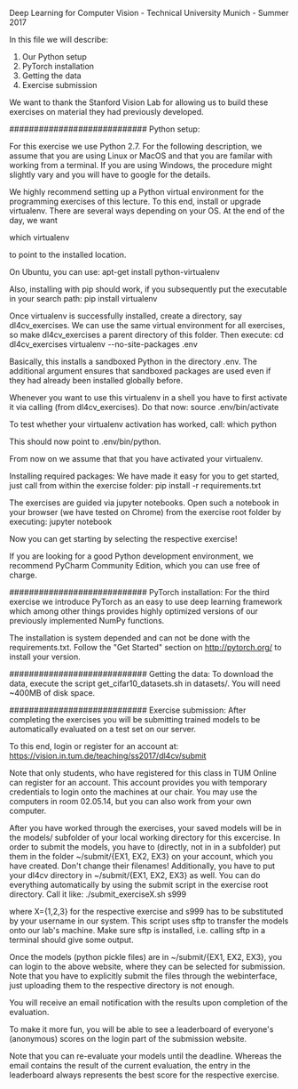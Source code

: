 Deep Learning for Computer Vision - Technical University Munich - Summer 2017

In this file we will describe:
1) Our Python setup
2) PyTorch installation
3) Getting the data
4) Exercise submission

We want to thank the Stanford Vision Lab for allowing us to build these
exercises on material they had previously developed.

############################
Python setup:

For this exercise we use Python 2.7. For the following description, we assume that you are using Linux or
MacOS and that you are familar with working from a terminal.
If you are using Windows, the procedure might slightly vary and you will have to google for the details.

We highly recommend setting up a Python virtual environment for the programming exercises of this lecture.
To this end, install or upgrade virtualenv. There are several ways depending
on your OS. At the end of the day, we want

which virtualenv

to point to the installed location.

On Ubuntu, you can use: apt-get install python-virtualenv

Also, installing with pip should work, if you subsequently put the executable
in your search path:
pip install virtualenv

Once virtualenv is successfully installed, create a directory, say
dl4cv_exercises. We can use the same virtual environment for all exercises, so
make dl4cv_exercises a parent directory of this folder. Then execute:
cd dl4cv_exercises
virtualenv --no-site-packages .env

Basically, this installs a sandboxed Python in the directory .env. The
additional argument ensures that sandboxed packages are used even if they had
already been installed globally before.

Whenever you want to use this virtualenv in a shell you have to first
activate it via calling (from dl4cv_exercises). Do that now:
source .env/bin/activate

To test whether your virtualenv activation has worked, call:
which python

This should now point to .env/bin/python.

From now on we assume that that you have activated your virtualenv.


Installing required packages:
We have made it easy for you to get started, just call from within the
exercise folder:
pip install -r requirements.txt


The exercises are guided via jupyter notebooks. Open such a notebook in your
browser (we have tested on Chrome) from the exercise root folder by executing:
jupyter notebook

Now you can get starting by selecting the respective exercise!

If you are looking for a good Python development environment, we recommend
PyCharm Community Edition, which you can use free of charge.


############################
PyTorch installation:
For the third exercise we introduce PyTorch as an easy to use deep learning
framework which among other things provides highly optimized versions of our
previously implemented NumPy functions.

The installation is system depended and can not be done with the requirements.txt.
Follow the "Get Started" section on http://pytorch.org/ to install your version.


############################
Getting the data:
To download the data, execute the script get_cifar10_datasets.sh in datasets/.
You will need ~400MB of disk space.


############################
Exercise submission:
After completing the exercises you will be submitting trained models to be
automatically evaluated on a test set on our server.

To this end, login or register for an account at:
https://vision.in.tum.de/teaching/ss2017/dl4cv/submit

Note that only students, who have registered for this class in TUM Online can
register for an account.
This account provides you with temporary credentials to login onto the
machines at our chair. You may use the computers in room 02.05.14, but you can
also work from your own computer.

After you have worked through the exercises, your saved models will be in the
models/ subfolder of your local working directory for this excercise.
In order to submit the models, you have to (directly, not
in in a subfolder) put them in the folder ~/submit/{EX1, EX2, EX3} on your
account, which you have created. Don't change their filenames!
Additionally, you have to put your dl4cv directory in ~/submit/{EX1, EX2, EX3}
as well.
You can do everything automatically by using the submit script in the exercise root directory.
Call it like:
./submit_exerciseX.sh s999

where X={1,2,3} for the respective exercise and s999 has to be substituted by your
username in our system.
This script uses sftp to transfer the models onto our lab's machine. Make sure
sftp is installed, i.e. calling sftp in a terminal should give some output.

Once the models (python pickle files) are in ~/submit/{EX1, EX2, EX3}, you can
login to the above website, where they can be selected for submission.
Note that you have to explicitly submit the files through the webinterface,
just uploading them to the respective directory is not enough.

You will receive an email notification with the results upon completion of the
evaluation.

To make it more fun, you will be able to see a leaderboard of everyone's
(anonymous) scores on the login part of the submission website.

Note that you can re-evaluate your models until the deadline. Whereas the
email contains the result of the current evaluation, the entry in the
leaderboard always represents the best score for the respective exercise.
